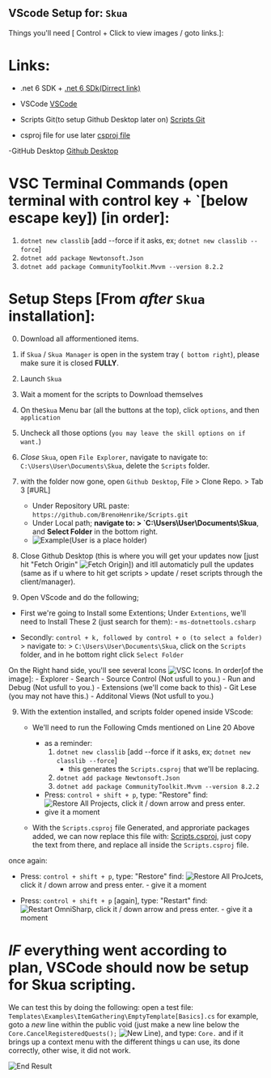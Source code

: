 VScode Setup for: `Skua`
----------------------------
Things you'll need [ Control + Click to view images / goto links.]:

# Links: 

- .net 6 SDK +
[.net 6 SDk(Dirrect link)](https://dotnet.microsoft.com/en-us/download/dotnet/thank-you/sdk-6.0.420-windows-x64-installer)

- VSCode
[VSCode](https://code.visualstudio.com/download)

- Scripts Git(to setup Github Desktop later on)
[Scripts Git](https://github.com/BrenoHenrike/Scripts.git)

- csproj file for use later
[csproj file](https://github.com/wtffidy/shit-yourself/blob/main/Scripts.csproj)

-GitHub Desktop
[Github Desktop](https://desktop.github.com/)


# VSC Terminal Commands (open terminal with control key + `[below escape key]) [in order]:

1. `dotnet new classlib` [add --force if it asks, ex; `dotnet new classlib --force`]
2. `dotnet add package Newtonsoft.Json`
3. `dotnet add package CommunityToolkit.Mvvm --version 8.2.2`


# Setup Steps [From *after* `Skua` installation]:

0. Download all afformentioned items.
00. if `Skua` / `Skua Manager` is open in the system tray (` bottom right`), please make sure it is closed **FULLY**.

1. Launch `Skua`

2. Wait a moment for the scripts to Download themselves

3. On the`Skua` Menu bar (all the buttons at the top), click `options`, and then `application`

4. Uncheck all those options (`you may leave the skill options on if want.`)

5. *Close* `Skua`, open `File Explorer`, navigate to navigate to: `C:\Users\User\Documents\Skua`, delete the `Scripts` folder.

6. with the folder now gone, open `Github Desktop`, File > Clone Repo. > Tab 3 [#URL]
    - Under Repository URL paste: `https://github.com/BrenoHenrike/Scripts.git`
    - Under Local path; **navigate to: > `C:\Users\User\Documents\Skua**, and **Select Folder** in the bottom right.
    - ![Example(*User* is a place holder)](https://i.imgur.com/SP4OBNZ.png) 

7. Close Github Desktop (this is where you will get your updates now [just hit "Fetch Origin" ![Fetch Origin](https://i.imgur.com/J6vMvle.png)]) and itll automaticly pull the updates (same as if u where to hit get scripts > update / reset scripts through the client/manager).

8. Open VScode and do the following;

- First we're going to Install some Extentions;
Under `Extentions`, we'll need to Install These 2 (just search for them):
        - `ms-dotnettools.csharp` 
 
- Secondly: `control + k, followed by control + o (to select a folder)` > navigate to: > `C:\Users\User\Documents\Skua`, click on the `Scripts` folder, and in he bottom right click `Select Folder`

On the Right hand side, you'll see several Icons ![VSC Icons](https://i.imgur.com/l5nbsFf.png).
In order[of the image]: 
    - Explorer
    - Search
    - Source Control (Not usfull to you.)
    - Run and Debug (Not usfull to you.)
    - Extensions (we'll come back to this)
    - Git Lese (you may not have this.)
    - Additonal Views (Not usfull to you.)

9. With the extention installed, and scripts folder opened inside VScode:
    - We'll need to run the Following Cmds mentioned on Line 20 Above
        - as a reminder: 
            1. `dotnet new classlib` [add --force if it asks, ex; `dotnet new classlib --force`]
                - this generates the `Scripts.csproj` that we'll be replacing.
            2. `dotnet add package Newtonsoft.Json`
            3. `dotnet add package CommunityToolkit.Mvvm --version 8.2.2`
        - Press: `control + shift + p`, type: "Restore" find: ![Restore All Projects](https://i.imgur.com/yZ3xbzh.png), click it / down arrow and press enter.
        - give it a moment

    - With the `Scripts.csproj` file Generated, and approriate packages added, we can now replace this file with: [Scripts.csproj](https://github.com/wtffidy/shit-yourself/blob/main/Scripts.csproj), just copy the text from there, and replace all inside the `Scripts.csproj` file.

 once again:
 - Press: `control + shift + p`, type: "Restore" find: ![Restore All ProJcets](https://i.imgur.com/yZ3xbzh.png), click it / down arrow and press enter.
        - give it a moment

 - Press: `control + shift + p` [again], type: "Restart" find:   ![Restart OmniSharp](https://i.imgur.com/boCTkJp.png), click it / down arrow and press enter.
        - give it a moment

# *IF* everything went according to plan, VSCode should now be setup for Skua scripting.
We can test this by doing the following:
open a test file: `Templates\Examples\ItemGathering\EmptyTemplate[Basics].cs` for example, goto a *new* line within the public void (just make a new line below the `Core.CancelRegisteredQuests();` ![New Line](https://i.imgur.com/c8hxAUb.png)), and type: `Core.` and if it brings up a context menu with the different things u can use, its done correctly, other wise, it did not work. 

![End Result](https://i.imgur.com/UO5i9Vr.png)
